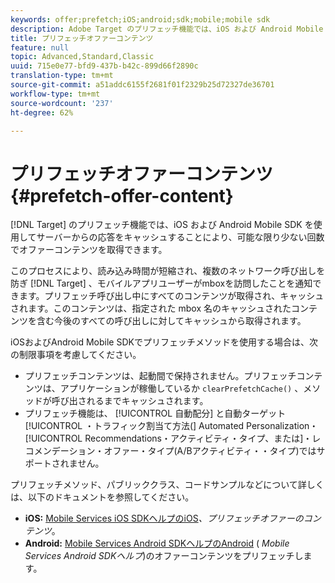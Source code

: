 ```yaml
---
keywords: offer;prefetch;iOS;android;sdk;mobile;mobile sdk
description: Adobe Target のプリフェッチ機能では、iOS および Android Mobile SDK を使用してサーバーからの応答をキャッシュすることにより、可能な限り少ない回数でオファーコンテンツを取得できます。
title: プリフェッチオファーコンテンツ
feature: null
topic: Advanced,Standard,Classic
uuid: 715e0e77-bfd9-437b-b42c-899d66f2890c
translation-type: tm+mt
source-git-commit: a51addc6155f2681f01f2329b25d72327de36701
workflow-type: tm+mt
source-wordcount: '237'
ht-degree: 62%

---
```



# プリフェッチオファーコンテンツ{#prefetch-offer-content}

[!DNL Target] のプリフェッチ機能では、iOS および Android Mobile SDK を使用してサーバーからの応答をキャッシュすることにより、可能な限り少ない回数でオファーコンテンツを取得できます。

このプロセスにより、読み込み時間が短縮され、複数のネットワーク呼び出しを防ぎ [!DNL Target] 、モバイルアプリユーザーがmboxを訪問したことを通知できます。プリフェッチ呼び出し中にすべてのコンテンツが取得され、キャッシュされます。このコンテンツは、指定された mbox 名のキャッシュされたコンテンツを含む今後のすべての呼び出しに対してキャッシュから取得されます。

iOSおよびAndroid Mobile SDKでプリフェッチメソッドを使用する場合は、次の制限事項を考慮してください。

* プリフェッチコンテンツは、起動間で保持されません。プリフェッチコンテンツは、アプリケーションが稼働しているか `clearPrefetchCache()` 、メソッドが呼び出されるまでキャッシュされます。
* プリフェッチ機能は、 [!UICONTROL 自動配分] と自動ターゲット [!UICONTROL ・トラフィック割当て方法(] Automated Personalization・ [!UICONTROL Recommendations・アクティビティ・タイプ、または][](/help/c-recommendations/recommendations-as-an-offer.md)・レコメンデーション・オファー・タイプ(A/Bアクティビティ・・タイプ)ではサポートされません。

プリフェッチメソッド、パブリッククラス、コードサンプルなどについて詳しくは、以下のドキュメントを参照してください。

* **iOS:** [Mobile Services iOS SDKヘルプのiOS](https://docs.adobe.com/content/help/en/mobile-services/ios/target-ios/c-mob-target-prefetch-ios.html)*、プリフェッチオファーのコンテンツ*。
* **Android:** [Mobile Services Android SDKヘルプのAndroid](https://docs.adobe.com/content/help/en/mobile-services/android/target-android/c-mob-target-prefetch-android.html) ( *Mobile Services Android SDKヘルプ*)のオファーコンテンツをプリフェッチします。

